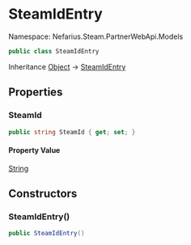 # SteamIdEntry

Namespace: Nefarius.Steam.PartnerWebApi.Models

```csharp
public class SteamIdEntry
```

Inheritance [Object](https://docs.microsoft.com/en-us/dotnet/api/system.object) → [SteamIdEntry](./nefarius.steam.partnerwebapi.models.steamidentry.md)

## Properties

### <a id="properties-steamid"/>**SteamId**

```csharp
public string SteamId { get; set; }
```

#### Property Value

[String](https://docs.microsoft.com/en-us/dotnet/api/system.string)<br>

## Constructors

### <a id="constructors-.ctor"/>**SteamIdEntry()**

```csharp
public SteamIdEntry()
```
